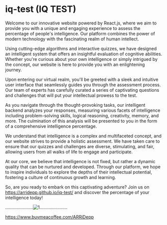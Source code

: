 # iq-test (IQ TEST)

Welcome to our innovative website powered by React.js, where we aim to provide you with a unique and engaging experience to assess the percentage of people's intelligence. Our platform combines the power of modern technology with the fascinating realm of human intellect.

Using cutting-edge algorithms and interactive quizzes, we have designed an intelligent system that offers an insightful evaluation of cognitive abilities. Whether you're curious about your own intelligence or simply intrigued by the concept, our website is here to provide you with an enlightening journey.

Upon entering our virtual realm, you'll be greeted with a sleek and intuitive user interface that seamlessly guides you through the assessment process. Our team of experts has carefully curated a series of captivating questions and challenges that will put your intellectual prowess to the test.

As you navigate through the thought-provoking tasks, our intelligent backend analyzes your responses, measuring various facets of intelligence including problem-solving skills, logical reasoning, creativity, memory, and more. The culmination of this analysis will be presented to you in the form of a comprehensive intelligence percentage.

We understand that intelligence is a complex and multifaceted concept, and our website strives to provide a holistic assessment. We have taken care to ensure that our quizzes and challenges are diverse, stimulating, and fair, allowing users from all walks of life to engage and participate.

At our core, we believe that intelligence is not fixed, but rather a dynamic quality that can be nurtured and developed. Through our platform, we hope to inspire individuals to explore the depths of their intellectual potential, fostering a culture of continuous growth and learning.

So, are you ready to embark on this captivating adventure? Join us on https://arridepp.github.io/iq-test/ and discover the percentage of your intelligence today!

......................![1](https://user-images.githubusercontent.com/74824751/160303296-6dd40c26-532e-4d33-b4b4-fa21db021104.gif)......................

 https://www.buymeacoffee.com/ARRiDepp
